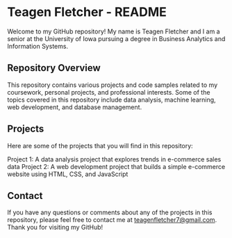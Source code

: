 # Teagen Fletcher - README
Welcome to my GitHub repository! My name is Teagen Fletcher and I am a senior at the University of Iowa pursuing a degree in Business Analytics and Information Systems.

## Repository Overview
This repository contains various projects and code samples related to my coursework, personal projects, and professional interests. Some of the topics covered in this repository include data analysis, machine learning, web development, and database management.

## Projects
Here are some of the projects that you will find in this repository:

Project 1: A data analysis project that explores trends in e-commerce sales data
Project 2: A web development project that builds a simple e-commerce website using HTML, CSS, and JavaScript

## Contact
If you have any questions or comments about any of the projects in this repository, please feel free to contact me at teagenfletcher7@gmail.com. Thank you for visiting my GitHub!
